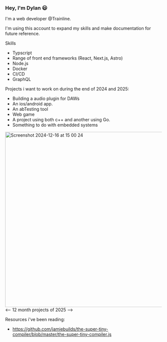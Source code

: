 ### **Hey, I'm Dylan 😃**

I'm a web developer @Trainline.

I'm using this account to expand my skills and make documentation for future reference.

Skills

- Typscript
- Range of front end frameworks (React, Next.js, Astro)
- Node.js
- Docker
- CI/CD
- GraphQL

Projects i want to work on during the end of 2024 and 2025:

- Building a audio plugin for DAWs
- An ios/android app.
- An abTesting tool
- Web game
- A project using both c++ and another using Go.
- Something to do with embedded systems

<img width="564" alt="Screenshot 2024-12-16 at 15 00 24" src="https://github.com/user-attachments/assets/216604ce-8252-49a4-b21b-881e6a8e0f1d" display="hidden" />
<-- 12 month projects of 2025 -->


Resources i've been reading: 

- https://github.com/jamiebuilds/the-super-tiny-compiler/blob/master/the-super-tiny-compiler.js
